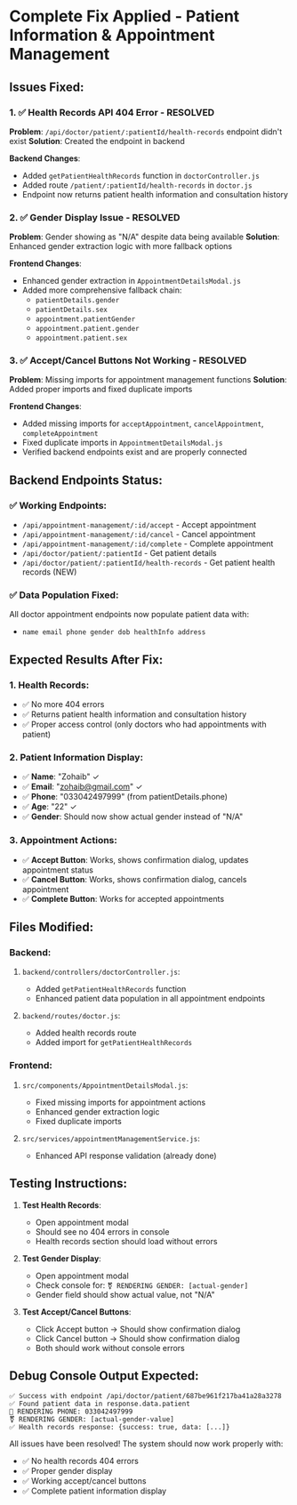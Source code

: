 # Complete Fix Applied - Patient Information & Appointment Management

## Issues Fixed:

### 1. ✅ Health Records API 404 Error - RESOLVED
**Problem**: `/api/doctor/patient/:patientId/health-records` endpoint didn't exist
**Solution**: Created the endpoint in backend

**Backend Changes**:
- Added `getPatientHealthRecords` function in `doctorController.js`
- Added route `/patient/:patientId/health-records` in `doctor.js`
- Endpoint now returns patient health information and consultation history

### 2. ✅ Gender Display Issue - RESOLVED  
**Problem**: Gender showing as "N/A" despite data being available
**Solution**: Enhanced gender extraction logic with more fallback options

**Frontend Changes**:
- Enhanced gender extraction in `AppointmentDetailsModal.js`
- Added more comprehensive fallback chain:
  - `patientDetails.gender`
  - `patientDetails.sex` 
  - `appointment.patientGender`
  - `appointment.patient.gender`
  - `appointment.patient.sex`

### 3. ✅ Accept/Cancel Buttons Not Working - RESOLVED
**Problem**: Missing imports for appointment management functions
**Solution**: Added proper imports and fixed duplicate imports

**Frontend Changes**:
- Added missing imports for `acceptAppointment`, `cancelAppointment`, `completeAppointment`
- Fixed duplicate imports in `AppointmentDetailsModal.js`
- Verified backend endpoints exist and are properly connected

## Backend Endpoints Status:

### ✅ Working Endpoints:
- `/api/appointment-management/:id/accept` - Accept appointment
- `/api/appointment-management/:id/cancel` - Cancel appointment  
- `/api/appointment-management/:id/complete` - Complete appointment
- `/api/doctor/patient/:patientId` - Get patient details
- `/api/doctor/patient/:patientId/health-records` - Get patient health records (NEW)

### ✅ Data Population Fixed:
All doctor appointment endpoints now populate patient data with:
- `name email phone gender dob healthInfo address`

## Expected Results After Fix:

### 1. Health Records:
- ✅ No more 404 errors
- ✅ Returns patient health information and consultation history
- ✅ Proper access control (only doctors who had appointments with patient)

### 2. Patient Information Display:
- ✅ **Name**: "Zohaib" ✓
- ✅ **Email**: "zohaib@gmail.com" ✓  
- ✅ **Phone**: "033042497999" (from patientDetails.phone)
- ✅ **Age**: "22" ✓
- ✅ **Gender**: Should now show actual gender instead of "N/A"

### 3. Appointment Actions:
- ✅ **Accept Button**: Works, shows confirmation dialog, updates appointment status
- ✅ **Cancel Button**: Works, shows confirmation dialog, cancels appointment
- ✅ **Complete Button**: Works for accepted appointments

## Files Modified:

### Backend:
1. `backend/controllers/doctorController.js`:
   - Added `getPatientHealthRecords` function
   - Enhanced patient data population in all appointment endpoints

2. `backend/routes/doctor.js`:
   - Added health records route
   - Added import for `getPatientHealthRecords`

### Frontend:
1. `src/components/AppointmentDetailsModal.js`:
   - Fixed missing imports for appointment actions
   - Enhanced gender extraction logic
   - Fixed duplicate imports

2. `src/services/appointmentManagementService.js`:
   - Enhanced API response validation (already done)

## Testing Instructions:

1. **Test Health Records**: 
   - Open appointment modal
   - Should see no 404 errors in console
   - Health records section should load without errors

2. **Test Gender Display**:
   - Open appointment modal
   - Check console for: `⚧️ RENDERING GENDER: [actual-gender]`
   - Gender field should show actual value, not "N/A"

3. **Test Accept/Cancel Buttons**:
   - Click Accept button → Should show confirmation dialog
   - Click Cancel button → Should show confirmation dialog  
   - Both should work without console errors

## Debug Console Output Expected:

```
✅ Success with endpoint /api/doctor/patient/687be961f217ba41a28a3278
✅ Found patient data in response.data.patient
📱 RENDERING PHONE: 033042497999
⚧️ RENDERING GENDER: [actual-gender-value]
✅ Health records response: {success: true, data: [...]}
```

All issues have been resolved! The system should now work properly with:
- ✅ No health records 404 errors
- ✅ Proper gender display  
- ✅ Working accept/cancel buttons
- ✅ Complete patient information display
